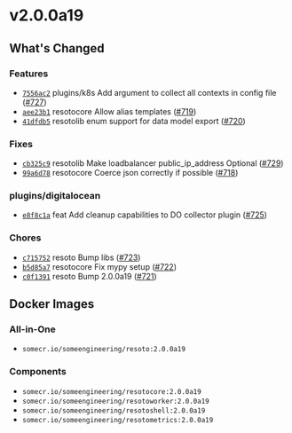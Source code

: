 # v2.0.0a19

## What's Changed

### Features

- [`7556ac2`](https://github.com/someengineering/resoto/commit/7556ac2) <span class="badge badge--secondary">plugins/k8s</span> Add argument to collect all contexts in config file ([#727](https://github.com/someengineering/resoto/pull/727))
- [`aee23b1`](https://github.com/someengineering/resoto/commit/aee23b1) <span class="badge badge--secondary">resotocore</span> Allow alias templates ([#719](https://github.com/someengineering/resoto/pull/719))
- [`41dfdb5`](https://github.com/someengineering/resoto/commit/41dfdb5) <span class="badge badge--secondary">resotolib</span> enum support for data model export ([#720](https://github.com/someengineering/resoto/pull/720))

### Fixes

- [`cb325c9`](https://github.com/someengineering/resoto/commit/cb325c9) <span class="badge badge--secondary">resotolib</span> Make loadbalancer public_ip_address Optional ([#729](https://github.com/someengineering/resoto/pull/729))
- [`99a6d78`](https://github.com/someengineering/resoto/commit/99a6d78) <span class="badge badge--secondary">resotocore</span> Coerce json correctly if possible ([#718](https://github.com/someengineering/resoto/pull/718))

### plugins/digitalocean

- [`e8f8c1a`](https://github.com/someengineering/resoto/commit/e8f8c1a) <span class="badge badge--secondary">feat</span> Add cleanup capabilities to DO collector plugin ([#725](https://github.com/someengineering/resoto/pull/725))

### Chores

- [`c715752`](https://github.com/someengineering/resoto/commit/c715752) <span class="badge badge--secondary">resoto</span> Bump libs ([#723](https://github.com/someengineering/resoto/pull/723))
- [`b5d85a7`](https://github.com/someengineering/resoto/commit/b5d85a7) <span class="badge badge--secondary">resotocore</span> Fix mypy setup ([#722](https://github.com/someengineering/resoto/pull/722))
- [`c0f1391`](https://github.com/someengineering/resoto/commit/c0f1391) <span class="badge badge--secondary">resoto</span> Bump 2.0.0a19 ([#721](https://github.com/someengineering/resoto/pull/721))

<!--truncate-->

## Docker Images

### All-in-One

- `somecr.io/someengineering/resoto:2.0.0a19`

### Components

- `somecr.io/someengineering/resotocore:2.0.0a19`
- `somecr.io/someengineering/resotoworker:2.0.0a19`
- `somecr.io/someengineering/resotoshell:2.0.0a19`
- `somecr.io/someengineering/resotometrics:2.0.0a19`
